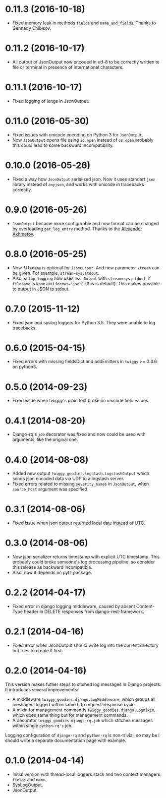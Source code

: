 0.11.3 (2016-10-18)
===================

* Fixed memory leak in methods `fields` and `name_and_fields`.
  Thanks to Gennady Chibisov.

0.11.2 (2016-10-17)
===================

* All output of JsonOutput now encoded in utf-8 to be correctly written to file or terminal in presence of international characters.

0.11.1 (2016-10-17)
===================

* Fixed logging of longs in JsonOutput.

0.11.0 (2016-05-30)
===================

* Fixed issues with unicode encoding on Python 3 for `JsonOutput`.
* Now `JsonOutput` opens file using `io.open` instead of `os.open`
probably this could lead to some backward incompatibility.

0.10.0 (2016-05-26)
===================

* Fixed a way how `JsonOutput` serialized json. Now it uses standart `json`
library instead of `anyjson`, and works with unicode in tracebacks correctly.

0.9.0 (2016-05-26)
==================

* `JsonOutput` became more configurable and now format can be
changed by overloading `get_log_entry` method. Thanks to
the [Alexander Akhmetov](https://github.com/alexander-akhmetov).

0.8.0 (2016-05-25)
==================

* Now `filename` is optional for `JsonOutput`. And new parameter `stream` can be given.
For example, `stream=sys.stdout`.
* Also, `setup_logging` now uses `JsonOutput` with `stream=sys.stdout`, if
`filename` is `None` and `format='json'` (this is default). This makes
possible to output in JSON to stdout.

0.7.0 (2015-11-12)
==================

* Fixed json and syslog loggers for Python 3.5.
  They were unable to log tracebacks.

0.6.0 (2015-04-15)
==================

* Fixed errors with missing fieldsDict and addEmitters in `twiggy` >= 0.4.6 on python3.

0.5.0 (2014-09-23)
==================

* Fixed issue when twiggy's plain text broke on unicode field values.

0.4.1 (2014-08-20)
==================

* Django-rq's `job` decorator was fixed and now could be used
  with arguments, like the original one.

0.4.0 (2014-08-08)
==================

* Added new output `twiggy_goodies.logstash.LogstashOutput` which
  sends json encoded data via UDP to a logstash server.
* Fixed errors related to missing `severity_names` in `JsonOutput`,
  when `source_host` argument was specified.

0.3.1 (2014-08-06)
==================

* Fixed issue when json output returned local date instead of UTC.

0.3.0 (2014-08-06)
==================

* Now json serializer returns timestamp with explicit UTC timestamp.
  This probably could broke someone's log processing pipeline, so
  consider this release as backward incompatible.
* Also, now it depends on pytz package.

0.2.2 (2014-04-17)
==================

  * Fixed error in django logging middleware, caused by absent
    Content-Type header in DELETE responses from django-rest-framework.

0.2.1 (2014-04-16)
==================

  * Fixed error when JsonOutput should write log into the current directory
    but tries to create it first.

0.2.0 (2014-04-16)
==================

This version makes futher steps to stiched log messages in
Django projects. It introduces several improvements:

  * A middleware `twiggy_goodies.django.LogMiddleware`, which groups all messages,
    logged within same http request-response cycle.
  * A mixin for management commands `twiggy_goodies.django.LogMixin`, which does
    same thing but for management commands.
  * A decorator `twiggy_goodies.django_rq.job` which stitches messages within
    single `python-rq's` job.

Logging configuration of `django-rq` and `python-rq` is non-trivial, so may be
I should write a separate documentation page with example.

0.1.0 (2014-04-14)
==================

  * Initial version with thread-local loggers stack
    and two context managers `fields` and `name`.
  * SysLogOutput.
  * JsonOutput.
